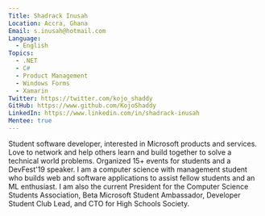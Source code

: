 ```yaml
---
Title: Shadrack Inusah
Location: Accra, Ghana
Email: s.inusah@hotmail.com
Language:
  - English
Topics:
  - .NET
  - C#
  - Product Management
  - Windows Forms
  - Xamarin
Twitter: https://twitter.com/kojo_shaddy
GitHub: https://www.github.com/KojoShaddy
LinkedIn: https://www.linkedin.com/in/shadrack-inusah
Mentee: true
---
```

Student software developer, interested in Microsoft products and services. Love to network and help others learn and build together to solve a technical world problems. Organized 15+ events for students and a DevFest'19 speaker. I am a computer science with management student who builds web and software applications to assist fellow students and an ML enthusiast. I am also the current President for the Computer Science Students Association, Beta Microsoft Student Ambassador, Developer Student Club Lead, and CTO for High Schools Society.
